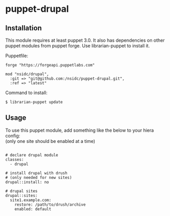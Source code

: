 # puppet-drupal

## Installation

This module requires at least puppet 3.0. It also has dependencies on other puppet modules from puppet forge. Use librarian-puppet to install it.

Puppetfile:
```shell
forge "https://forgeapi.puppetlabs.com"

mod "nsidc/drupal",
  :git => "git@github.com:/nsidc/puppet-drupal.git",
  :ref => "latest"
```

Command to install:
```shell
$ librarian-puppet update
```

## Usage
To use this puppet module, add something like the below to your hiera config:  
(only one site should be enabled at a time)

```shell

# declare drupal module
classes:
  - drupal

# install drupal with drush 
# (only needed for new sites)
drupal::install: no

# drupal sites
drupal::sites:
  site1.example.com:
    restore: /path/to/drush/archive
    enabled: default

```

